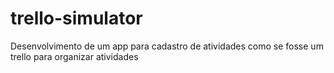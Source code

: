 # trello-simulator
Desenvolvimento de um app para cadastro de atividades como se fosse um trello para organizar atividades
